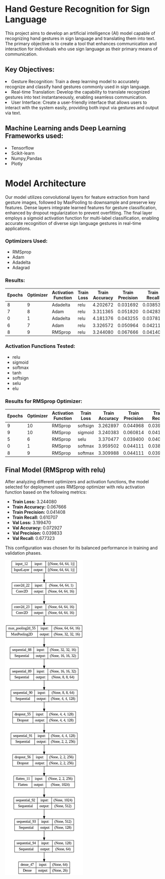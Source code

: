 # Hand Gesture Recognition for Sign Language

This project aims to develop an artificial intelligence (AI) model capable of recognizing hand gestures in sign language and translating them into text. The primary objective is to create a tool that enhances communication and interaction for individuals who use sign language as their primary means of communication.

## Key Objectives:
<li>Gesture Recognition: Train a deep learning model to accurately recognize and classify hand gestures commonly used in sign language.</li>
<li>Real-time Translation: Develop the capability to translate recognized gestures into text instantaneously, enabling seamless communication.</li>
<li>User Interface: Create a user-friendly interface that allows users to interact with the system easily, providing both input via gestures and output via text.</li>

## Machine Learning ands Deep Learning Frameworks used:
<li>Tensorflow</li>
<li>Scikit-learn</li>
<li>Numpy,Pandas</li>
<li>Plotly</li>

# Model Architecture


Our model utilizes convolutional layers for feature extraction from hand gesture images, followed by MaxPooling to downsample and preserve key features. Dense layers integrate learned features for gesture classification, enhanced by dropout regularization to prevent overfitting. The final layer employs a sigmoid activation function for multi-label classification, enabling accurate recognition of diverse sign language gestures in real-time applications.


### Optimizers Used:
- RMSprop
- Adam
- Adadelta
- Adagrad

### Results:

| Epochs | Optimizer | Activation Function | Train Loss | Train Accuracy | Train Precision | Train Recall | Val Loss | Val Accuracy | Val Precision | Val Recall |
|--------|-----------|---------------------|------------|----------------|-----------------|--------------|----------|--------------|---------------|------------|
| 8      | 9         | Adadelta            | relu       | 4.202672       | 0.031692        | 0.038538        | 0.500214   | 3.374346     | 0.037962      | 0.040084   | 0.569431   |
| 7      | 8         | Adam                | relu       | 3.311365       | 0.051820        | 0.042833        | 0.553319   | 3.246309     | 0.053946      | 0.042254   | 0.533467   |
| 0      | 1         | Adadelta            | relu       | 4.181376       | 0.043255        | 0.037815        | 0.494218   | 3.331768     | 0.041958      | 0.038890   | 0.544456   |
| 6      | 7         | Adam                | relu       | 3.326572       | 0.050964        | 0.042110        | 0.537473   | 3.272782     | 0.035964      | 0.040731   | 0.503497   |
| 8      | 9         | RMSprop             | relu       | 3.244080       | 0.067666        | 0.041408        | 0.610707   | 3.199470     | 0.072927      | 0.039833   | 0.677323   |

### Activation Functions Tested:
- relu
- sigmoid
- softmax
- tanh
- softsign
- selu
- elu

### Results for RMSprop Optimizer:

| Epochs | Optimizer | Activation Function | Train Loss | Train Accuracy | Train Precision | Train Recall | Val Loss | Val Accuracy | Val Precision | Val Recall |
|--------|-----------|---------------------|------------|----------------|-----------------|--------------|----------|--------------|---------------|------------|
| 9      | 10        | RMSprop             | softsign   | 3.262897       | 0.044968        | 0.039963        | 0.589722   | 3.475484     | 0.040959      | 0.023810   | 0.001998   |
| 9      | 10        | RMSprop             | sigmoid    | 3.240383       | 0.060814        | 0.041611        | 0.605567   | 5.251967     | 0.035964      | 0.033548   | 0.025974   |
| 5      | 6         | RMSprop             | selu       | 3.370477       | 0.039400        | 0.040016        | 0.555889   | 3.253613     | 0.048951      | 0.039661   | 0.892108   |
| 0      | 1         | RMSprop             | softmax    | 3.959502       | 0.044111        | 0.038332        | 0.496788   | 3.314115     | 0.043956      | 0.040493   | 0.607393   |
| 8      | 9         | RMSprop             | softmax    | 3.309988       | 0.044111        | 0.039247        | 0.473233   | 3.339227     | 0.041958      | 0.000000   | 0.000000   |

## Final Model (RMSprop with relu)

After analyzing different optimizers and activation functions, the model selected for deployment uses RMSprop optimizer with relu activation function based on the following metrics:

- **Train Loss:** 3.244080
- **Train Accuracy:** 0.067666
- **Train Precision:** 0.041408
- **Train Recall:** 0.610707
- **Val Loss:** 3.199470
- **Val Accuracy:** 0.072927
- **Val Precision:** 0.039833
- **Val Recall:** 0.677323

This configuration was chosen for its balanced performance in training and validation phases.



![plot](model.png)
